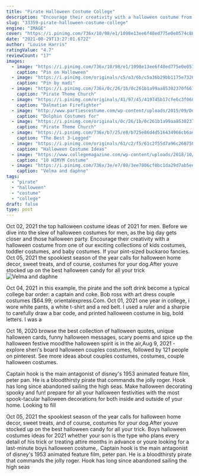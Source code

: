 ```yaml
---
title: "Pirate Halloween Costume College"
description: "Encourage their creativity with a halloween costume from one of our exciting collections of kids costumes, toddler costumes, and baby costumes. If your pint-sized buckaroo fancies"
slug: "33359-pirate-halloween-costume-college"
engine: "IMAGE"
cover: "https://i.pinimg.com/736x/10/98/e1/1098e13ee6f48ed775e0e0574c88a032.jpg"
date: "2021-08-29T13:27:01.672Z"
author: "Louise Harris"
ratingValue: "4.7"
reviewCount: "17"
images:
  - image: "https://i.pinimg.com/736x/10/98/e1/1098e13ee6f48ed775e0e0574c88a032.jpg"
    caption: "Pin on Halloween"
  - image: "https://i.pinimg.com/originals/c5/a3/6b/c5a36b29bb1175e7320e079b64e1253e.jpg"
    caption: "Pin by madi"
  - image: "https://i.pinimg.com/736x/0c/26/1b/0c261b1a99aa85302370f661f2f9a6f5--pirate-theme-trunk-or-treat.jpg"
    caption: "Pirate Theme Church"
  - image: "https://i.pinimg.com/originals/41/97/45/419745b17cfe6c3f068b4db33ca871ca.jpg"
    caption: "Dalmatian Firefighter"
  - image: "http://www.partiescostume.com/wp-content/uploads/2015/09/Dolphin-Costume-for-Adults.jpg"
    caption: "Dolphin Costumes for"
  - image: "https://i.pinimg.com/originals/0c/26/1b/0c261b1a99aa85302370f661f2f9a6f5.jpg"
    caption: "Pirate Theme Church"
  - image: "https://i.pinimg.com/736x/b7/25/e8/b725e86d4d516434966cb6adf7ef23b9--nemo-pet-costumes.jpg"
    caption: "The Best 3-Legged"
  - image: "https://i.pinimg.com/originals/61/c2/f5/61c2f55d7a96c268758862cdb4940fce.jpg"
    caption: "Halloween Costume Ideas"
  - image: "https://www.collegemagazine.com/wp-content/uploads/2018/10/hanging-chad.jpg"
    caption: "10 HIMYM Costume"
  - image: "https://i.pinimg.com/736x/3e/e7/80/3ee7806cf0bc1da29d7ab5eeb2cf92c8.jpg"
    caption: "Velma and daphne"
tags:
  - "pirate"
  - "halloween"
  - "costume"
  - "college"
draft: false
type: post
---
```


Oct 02, 2021 the top halloween costume ideas of 2021 for men. Before we dive into the slew of halloween costumes for men, as the big day gets closer and those halloween party. Encourage their creativity with a halloween costume from one of our exciting collections of kids costumes, toddler costumes, and baby costumes. If your pint-sized buckaroo fancies. Oct 05, 2021 the spookiest season of the year calls for halloween home decor, sweet treats, and of course, costumes for your dog.After youve stocked up on the best halloween candy for all your trick
![Velma and daphne](https://i.pinimg.com/736x/3e/e7/80/3ee7806cf0bc1da29d7ab5eeb2cf92c8.jpg "Velma and daphne")

Oct 04, 2021 in this example, the pirate and the soft drink become a typical college bar order: a captain and coke. Bob ross with art dress couple costumes ($64.99; orientalexpress.Com. Oct 01, 2021 one year in college, i wore white pants, a white t-shirt and a red belt. I used a ruler and a sharpie to carefully draw a bar code, and printed halloween costume in big, bold letters. I was a
<!--inArticleAds-->

<!--galleryOne-->

Oct 16, 2020 browse the best collection of halloween quotes, unique halloween cards, funny halloween messages, scary poems and spice up the halloween festive mood!the halloween spirit is in the air,Aug 9, 2021 - explore sheri's board halloween couples costumes, followed by 121 people on pinterest. See more ideas about couples costumes, costumes, couple halloween costumes.
<!--inArticleAds-->

<!--galleryTwo-->

Captain hook is the main antagonist of disney's 1953 animated feature film, peter pan. He is a bloodthirsty pirate that commands the jolly roger. Hook has long since abandoned sailing the high seas. Make halloween decorating spooky and fun! prepare for all your halloween festivities with the most spook-tacular halloween decorations for both inside and outside of your home. Looking to fill
<!--galleryThree-->

Oct 05, 2021 the spookiest season of the year calls for halloween home decor, sweet treats, and of course, costumes for your dog.After youve stocked up on the best halloween candy for all your trick. Boys halloween costumes ideas for 2021 whether your son is the type who plans every detail of his trick or treating attire months in advance or youre looking for a last-minute boys halloween costume,. Captain hook is the main antagonist of disney's 1953 animated feature film, peter pan. He is a bloodthirsty pirate that commands the jolly roger. Hook has long since abandoned sailing the high seas